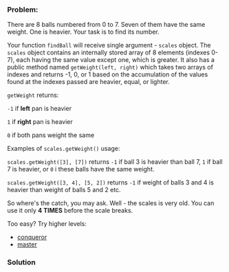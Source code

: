 ### Problem:
<p>There are 8 balls numbered from 0 to 7. 
Seven of them have the same weight. One is heavier. Your task is to find its number.</p>
<p>Your function <code>findBall</code> will receive single argument - <code>scales</code> object. The <code>scales</code> object contains an internally stored array of 8 elements (indexes 0-7), each having the same value except one, which is greater. It also has a public method named <code>getWeight(left, right)</code> which takes two arrays of indexes and returns -1, 0, or 1 based on the accumulation of the values found at the indexes passed are heavier, equal, or lighter.</p>
<p><code>getWeight</code> returns:</p>
<p><code>-1</code> if <strong>left</strong> pan is heavier</p>
<p><code>1</code> if <strong>right</strong> pan is heavier</p>
<p><code>0</code> if both pans weight the same</p>
<p>Examples of <code>scales.getWeight()</code> usage:</p>
<p><code>scales.getWeight([3], [7])</code> returns <code>-1</code> if ball 3 is heavier than ball 7, <code>1</code> if ball 7 is heavier, or <code>0</code> i these balls have the same weight.</p>
<p><code>scales.getWeight([3, 4], [5, 2])</code> returns <code>-1</code> if weight of balls 3 and 4 is heavier than weight of balls 5 and 2 etc.</p>
<p>So where&apos;s the catch, you may ask. Well - the scales is very old. You can use it only <strong>4 TIMES</strong> before the scale breaks.</p>
<p>Too easy? Try higher levels:</p>
<ul>
<li><a href="http://www.codewars.com/kata/54404a06cf36258b08000364" target="_blank">conqueror</a></li>
<li><a href="http://www.codewars.com/kata/544034f426bc6adda200000e" target="_blank">master</a></li>
</ul>

### Solution